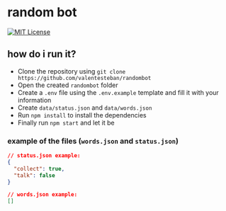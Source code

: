# random bot
[![MIT License](https://img.shields.io/badge/license-MIT-blue)](license.txt)

## how do i run it?

- Clone the repository using `git clone https://github.com/valentesteban/randombot`
- Open the created `randombot` folder
- Create a `.env` file using the `.env.example` template and fill it with your information
- Create `data/status.json` and `data/words.json`
- Run `npm install` to install the dependencies
- Finally run `npm start` and let it be

### example of the files (`words.json` and `status.json`)

```json
// status.json example:
{
  "collect": true,
  "talk": false
}

// words.json example:
[]
```